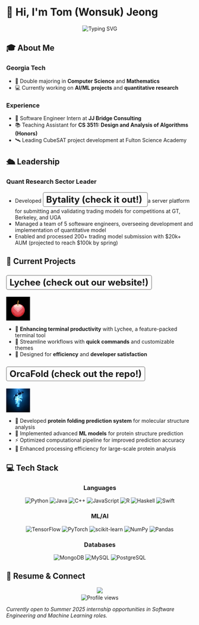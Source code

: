 # 👋 Hi, I'm Tom (Wonsuk) Jeong

<div align="center">
  <img src="https://readme-typing-svg.demolab.com?font=Fira+Code&duration=3000&pause=1000&color=2F81F7&center=true&vCenter=true&width=435&lines=Software+Engineer;AI+%26+ML+Enthusiast;Mathematics+Student;Problem+Solver" alt="Typing SVG" />
</div>

## 🎓 About Me
### **Georgia Tech**
* 🏫 Double majoring in **Computer Science** and **Mathematics** 
* 💻 Currently working on **AI/ML projects** and **quantitative research**
### **Experience**
* 🚀 Software Engineer Intern at **JJ Bridge Consulting**
* 📚 Teaching Assistant for **CS 3511: Design and Analysis of Algorithms (Honors)**
* 🛰️ Leading CubeSAT project development at Fulton Science Academy

## 🛳️ Leadership
### **Quant Research Sector Leader**
* Developed  <a href="https://bytality.xyz" style="border: 1px solid #666; padding: 4px 8px; border-radius: 4px; text-decoration: none; font-size: 24px; font-weight: bold; line-height: 44px">Bytality (check it out!) </a>a server platform for submitting and validating trading models for competitions at GT, Berkeley, and UGA
* Managed a team of 5 softeware engineers, overseeing development and implementation of quantitative model
* Enabled and processed 200+ trading model submission with $20k+ AUM (projected to reach $100k by spring)

## 🔭 Current Projects
### <a href="https://lycheeterm.com" style="border: 1px solid #666; padding: 4px 8px; border-radius: 4px; text-decoration: none; font-size: 24px; font-weight: bold; line-height: 44px">Lychee (check out our website!)</a> 
<div style="display: flex; align-items: center; gap: 8px">
  <img src="./assets/lychee.jpg" width="64" height="64" alt="Lychee">
</div>

- 🌟 **Enhancing terminal productivity** with Lychee, a feature-packed terminal tool
- 🔗 Streamline workflows with **quick commands** and customizable themes
- 🚀 Designed for **efficiency** and **developer satisfaction**


### <a href="https://github.com/tjeong117/orcafold" style="border: 1px solid #666; padding: 4px 8px; border-radius: 4px; text-decoration: none; font-size: 24px; font-weight: bold; line-height: 44px">OrcaFold (check out the repo!)</a> 
<div style="display: flex; align-items: center; gap: 8px">
  <img src="./assets/orca.jpg" width="64" height="64" alt="OrcaFold">
</div>

- 🧬 Developed **protein folding prediction system** for molecular structure analysis
- 🔬 Implemented advanced **ML models** for protein structure prediction
- ⚡ Optimized computational pipeline for improved prediction accuracy
- 🚀 Enhanced processing efficiency for large-scale protein analysis



## 💻 Tech Stack

<div align="center">

### Languages
![Python](https://img.shields.io/badge/Python-3776AB?style=for-the-badge&logo=python&logoColor=white)
![Java](https://img.shields.io/badge/Java-ED8B00?style=for-the-badge&logo=openjdk&logoColor=white)
![C++](https://img.shields.io/badge/C++-00599C?style=for-the-badge&logo=c%2B%2B&logoColor=white)
![JavaScript](https://img.shields.io/badge/JavaScript-F7DF1E?style=for-the-badge&logo=javascript&logoColor=black)
![R](https://img.shields.io/badge/R-276DC3?style=for-the-badge&logo=r&logoColor=white)
![Haskell](https://img.shields.io/badge/Haskell-5D4F85?style=for-the-badge&logo=haskell&logoColor=white)
![Swift](https://img.shields.io/badge/SwiftUI-F05138?style=for-the-badge&logo=swift&logoColor=white)

### ML/AI
![TensorFlow](https://img.shields.io/badge/TensorFlow-FF6F00?style=for-the-badge&logo=tensorflow&logoColor=white)
![PyTorch](https://img.shields.io/badge/PyTorch-EE4C2C?style=for-the-badge&logo=pytorch&logoColor=white)
![scikit-learn](https://img.shields.io/badge/ScikitLearn-F7931E?style=for-the-badge&logo=scikit-learn&logoColor=white)
![NumPy](https://img.shields.io/badge/NumPy-013243?style=for-the-badge&logo=numpy&logoColor=white)
![Pandas](https://img.shields.io/badge/Pandas-150458?style=for-the-badge&logo=pandas&logoColor=white)

### Databases
![MongoDB](https://img.shields.io/badge/MongoDB-4EA94B?style=for-the-badge&logo=mongodb&logoColor=white)
![MySQL](https://img.shields.io/badge/MySQL-4479A1?style=for-the-badge&logo=mysql&logoColor=white)
![PostgreSQL](https://img.shields.io/badge/PostgreSQL-316192?style=for-the-badge&logo=postgresql&logoColor=white)

</div>

## 📄 Resume & Connect
<div align="center">
  <a href="https://github.com/tjeong117/resume/blob/master/wjeong_resume.pdf">
    <img src="https://img.shields.io/badge/Resume-View%20PDF-blue?style=for-the-badge&logo=adobe-acrobat-reader">
  </a>
</div>

<div align="center">
  <img src="https://komarev.com/ghpvc/?username=yourusername&color=blueviolet&style=flat-square" alt="Profile views" />
</div>

*Currently open to Summer 2025 internship opportunities in Software Engineering and Machine Learning roles.*